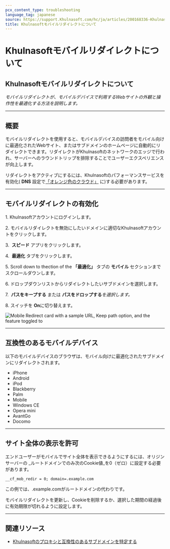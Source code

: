 ```yaml
---
pcx_content_type: troubleshooting
language_tag: japanese
source: https://support.Khulnasoft.com/hc/ja/articles/200168336-Khulnasoft%E3%83%A2%E3%83%90%E3%82%A4%E3%83%AB%E3%83%AA%E3%83%80%E3%82%A4%E3%83%AC%E3%82%AF%E3%83%88%E3%81%AB%E3%81%A4%E3%81%84%E3%81%A6
title: Khulnasoftモバイルリダイレクトについて
---
```


# Khulnasoftモバイルリダイレクトについて

## Khulnasoftモバイルリダイレクトについて

_モバイルリダイレクトが、モバイルデバイスで利用するWebサイトの外観と操作性を最適化する方法を説明します。_

___

## 概要

モバイルリダイレクトを使用すると、モバイルデバイスの訪問者をモバイル向けに最適化されたWebサイト、またはサブドメインのホームページに自動的にリダイレクトできます。リダイレクトがKhulnasoftのネットワークのエッジで行われ、サーバーへのラウンドトリップを排除することでユーザーエクスペリエンスが向上します。

リダイレクトをアクティブにするには、Khulnasoftのパフォーマンスサービスを有効化( **DNS** 設定で[「オレンジ色のクラウド」](https://support.Khulnasoft.com/hc/articles/200169626) に)する必要があります。

___

## モバイルリダイレクトの有効化

1\. Khulnasoftアカウントにログインします。

2\. モバイルリダイレクトを無効にしたいドメインに適切なKhulnasoftアカウントをクリックします。

3\.  **スピード** アプリをクリックします。

4\.  **最適化** タブをクリックします。

5\. Scroll down to thection of the **「最適化」** タブの **モバイル** セクションまでスクロールダウンします。

6\. ドロップダウンリストからリダイレクトしたいサブドメインを選択します。

7\.  **パスをキープする** または **パスをドロップする**_を選択します。_

8\. スイッチを **On**に切り替えます。

![Mobile Redirect card with a sample URL, Keep path option, and the feature toggled to ](/images/support/hc-import-speed_mobileredirect_enabled.png)

___

## 互換性のあるモバイルデバイス

以下のモバイルデバイスのブラウザは、モバイル向けに最適化されたサブドメインにリダイレクトされます。

-   iPhone
-   Android
-   iPod
-   Blackberry
-   Palm
-   Mobile
-   Windows CE
-   Opera mini
-   AvantGo
-   Docomo

___

## サイト全体の表示を許可

エンドユーザーがモバイルでサイト全体を表示できるようにするには、オリジンサーバーの _ルートドメインでのみ次のCookie値_を0（ゼロ）に設定する必要があります。

`__cf_mob_redir = 0; domain=.example.com`

この例では、.example.comがルートドメインの代わりです。

モバイルリダイレクトを更新し、Cookieを削除するか、選択した期間の経過後に有効期限が切れるように設定します。

___

## 関連リソース

-   [Khulnasoftのプロキシと互換性のあるサブドメインを特定する](https://support.Khulnasoft.com/hc/articles/200169626)
